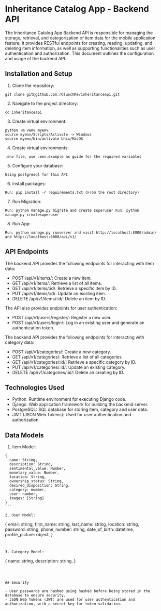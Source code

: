# Inheritance Catalog App - Backend API

The Inheritance Catalog App Backend API is responsible for managing the storage, retrieval, and categorization of item data for the mobile application feature. It provides RESTful endpoints for creating, reading, updating, and deleting item information, as well as supporting functionalities such as user authentication and authorization. This document outlines the configuration and usage of the backend API.

## Installation and Setup

1. Clone the repository:
```
git clone git@github.com:rOluochKe/inheritanceapi.git
```

2. Navigate to the project directory:
```
cd inheritanceapi
```

3. Create virtual environment:
```
python -m venv myenv
source myenv/Scripts/Activate -> Windows
source myenv/bin/activate Unix/MacOS
```

4. Create virtual environments:
```
.env file, use .env.example as guide for the required variables
```

5. Configure your database:
```
Using postgresql for this API
```

6. Install packages:
```
Run: pip install -r requirements.txt (From the root directory)
```

7. Run Migration:
```
Run: python manage.py migrate and create superuser Run: python manage.py createsuperuser
```

8. Run App:
```
Run: python manage.py runserver and visit http://localhost:8000/admin/ and http://localhost:8000/api/v1/
```

## API Endpoints

The backend API provides the following endpoints for interacting with item data:

- POST /api/v1/items/: Create a new item.
- GET /api/v1/items/: Retrieve a list of all items.
- GET /api/v1/items/:id/: Retrieve a specific item by ID.
- PUT /api/v1/items/:id/: Update an existing item.
- DELETE /api/v1/items/:id/: Delete an item by ID.

The API also provides endpoints for user authentication:

- POST /api/v1/users/register/: Register a new user.
- POST /api/v1/users/login/: Log in an existing user and generate an authentication token.

The backend API provides the following endpoints for interacting with category data:

- POST /api/v1/categories/: Create a new category.
- GET /api/v1/categories/: Retrieve a list of all categories.
- GET /api/v1/categories/:id/: Retrieve a specific category by ID.
- PUT /api/v1/categories/:id/: Update an existing category.
- DELETE /api/v1/categories/:id/: Delete an creating by ID.

## Technologies Used

- Python: Runtime environment for executing Django code.
- Django: Web application framework for building the backend server.
- PostgreSQL: SQL database for storing item, category and user data.
- JWT (JSON Web Tokens): Used for user authentication and authorization.

## Data Models

1. Item Model:

````
{
  name: String,
  description: String,
  sentimental_value: Number,
  monetary_value: Number,
  location: String,
  ownership_status: String,
  desired_disposition: String,
  category: number,
  user: number,
  images: [String]
}
```

2. User Model:

````
{
    email: string,
    first_name: string,
    last_name: string,
    location: string,
    password: string,
    phone_number: string,
    date_of_birth: datetime,
    profile_picture: object,
}
```


3. Category Model:

```
{
    name: string,
    description: string,
}
```



## Security

- User passwords are hashed using hashed before being stored in the database to ensure security.
- JSON Web Tokens (JWT) are used for user authentication and authorization, with a secret key for token validation.
